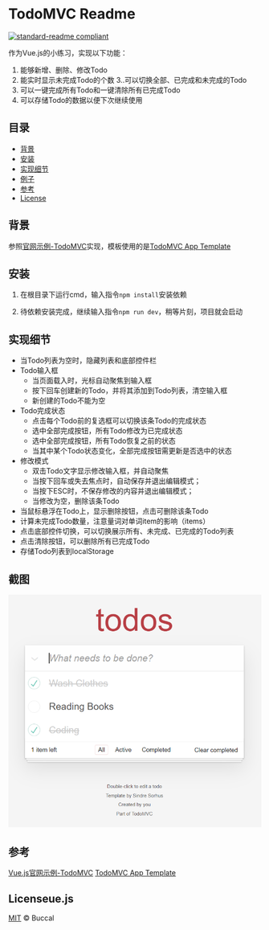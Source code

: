 # TodoMVC Readme

[![standard-readme compliant](https://img.shields.io/badge/readme%20style-standard-brightgreen.svg?style=flat-square)](https://github.com/RichardLitt/standard-readme)

作为Vue.js的小练习，实现以下功能：

1. 能够新增、删除、修改Todo
2. 能实时显示未完成Todo的个数
3..可以切换全部、已完成和未完成的Todo
4. 可以一键完成所有Todo和一键清除所有已完成Todo
5. 可以存储Todo的数据以便下次继续使用


## 目录

- [背景](#背景)
- [安装](#安装)
- [实现细节](#实现细节)
- [例子](#例子)
- [参考](#参考)
- [License](#license)

## 背景

参照[官网示例-TodoMVC](https://cn.vuejs.org/v2/examples/todomvc.html)实现，模板使用的是[TodoMVC App Template](https://github.com/tastejs/todomvc-app-template)

## 安装

1. 在根目录下运行cmd，输入指令`npm install`安装依赖

1. 待依赖安装完成，继续输入指令`npm run dev`，稍等片刻，项目就会启动

## 实现细节

- 当Todo列表为空时，隐藏列表和底部控件栏
- Todo输入框
  - 当页面载入时，光标自动聚焦到输入框
  - 按下回车创建新的Todo，并将其添加到Todo列表，清空输入框
  - 新创建的Todo不能为空
- Todo完成状态
  - 点击每个Todo前的复选框可以切换该条Todo的完成状态
  - 选中全部完成按钮，所有Todo修改为已完成状态
  - 选中全部完成按钮，所有Todo恢复之前的状态
  - 当其中某个Todo状态变化，全部完成按钮需更新是否选中的状态
- 修改模式
  - 双击Todo文字显示修改输入框，并自动聚焦
  - 当按下回车或失去焦点时，自动保存并退出编辑模式；
  - 当按下ESC时，不保存修改的内容并退出编辑模式；
  - 当修改为空，删除该条Todo
- 当鼠标悬浮在Todo上，显示删除按钮，点击可删除该条Todo
- 计算未完成Todo数量，注意量词对单词item的影响（items）
- 点击底部控件切换，可以切换展示所有、未完成、已完成的Todo列表
- 点击清除按钮，可以删除所有已完成Todo
- 存储Todo列表到localStorage

## 截图

![TodoMVC截图](https://raw.githubusercontent.com/Buccal/TodoMVC/master/Screenshots/2021-07-01_224558.png)


## 参考

[Vue.js官网示例-TodoMVC](https://cn.vuejs.org/v2/examples/todomvc.html)
[TodoMVC App Template](https://github.com/tastejs/todomvc-app-template)


## Licenseue.js

[MIT](LICENSE) © Buccal
